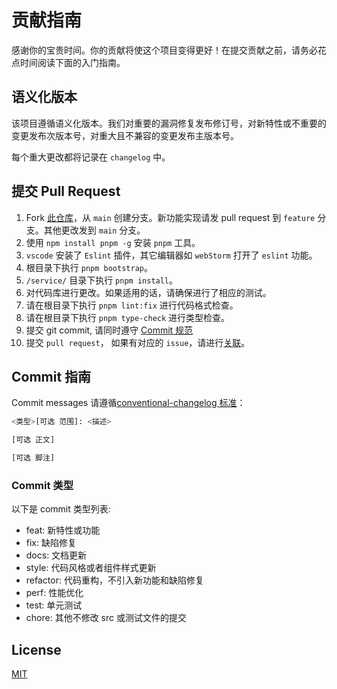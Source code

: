# 贡献指南
感谢你的宝贵时间。你的贡献将使这个项目变得更好！在提交贡献之前，请务必花点时间阅读下面的入门指南。

## 语义化版本
该项目遵循语义化版本。我们对重要的漏洞修复发布修订号，对新特性或不重要的变更发布次版本号，对重大且不兼容的变更发布主版本号。

每个重大更改都将记录在 `changelog` 中。

## 提交 Pull Request
1. Fork [此仓库](https://github.com/zhu18/anov-gpt-web)，从 `main` 创建分支。新功能实现请发 pull request 到 `feature` 分支。其他更改发到 `main` 分支。
2. 使用 `npm install pnpm -g` 安装 `pnpm` 工具。
3. `vscode` 安装了 `Eslint` 插件，其它编辑器如 `webStorm` 打开了 `eslint` 功能。
4. 根目录下执行 `pnpm bootstrap`。
5. `/service/` 目录下执行 `pnpm install`。
6. 对代码库进行更改。如果适用的话，请确保进行了相应的测试。
7. 请在根目录下执行 `pnpm lint:fix` 进行代码格式检查。
8. 请在根目录下执行 `pnpm type-check` 进行类型检查。
9. 提交 git commit, 请同时遵守 [Commit 规范](#commit-指南)
10. 提交 `pull request`， 如果有对应的 `issue`，请进行[关联](https://docs.github.com/en/issues/tracking-your-work-with-issues/linking-a-pull-request-to-an-issue#linking-a-pull-request-to-an-issue-using-a-keyword)。

## Commit 指南

Commit messages 请遵循[conventional-changelog 标准](https://www.conventionalcommits.org/en/v1.0.0/)：

```bash
<类型>[可选 范围]: <描述>

[可选 正文]

[可选 脚注]
```

### Commit 类型

以下是 commit 类型列表:

- feat: 新特性或功能
- fix: 缺陷修复
- docs: 文档更新
- style: 代码风格或者组件样式更新
- refactor: 代码重构，不引入新功能和缺陷修复
- perf: 性能优化
- test: 单元测试
- chore: 其他不修改 src 或测试文件的提交


## License

[MIT](./license)

